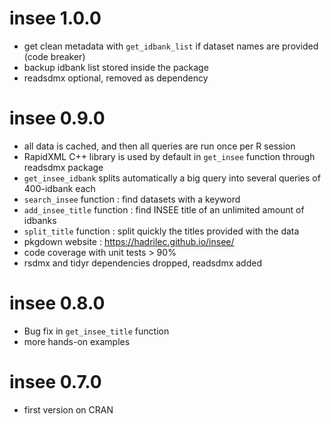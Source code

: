 # insee 1.0.0

* get clean metadata with `get_idbank_list` if dataset names are provided (code breaker)
* backup idbank list stored inside the package
* readsdmx optional, removed as dependency

# insee 0.9.0

* all data is cached, and then all queries are run once per R session
* RapidXML C++ library is used by default in `get_insee` function through readsdmx package
* `get_insee_idbank` splits automatically a big query into several queries of 400-idbank each
* `search_insee` function : find datasets with a keyword
* `add_insee_title` function : find INSEE title of an unlimited amount of idbanks
* `split_title` function : split quickly the titles provided with the data
* pkgdown website : https://hadrilec.github.io/insee/
* code coverage with unit tests > 90%
* rsdmx and tidyr dependencies dropped, readsdmx added

# insee 0.8.0

* Bug fix in `get_insee_title` function
* more hands-on examples 

# insee 0.7.0

* first version on CRAN
